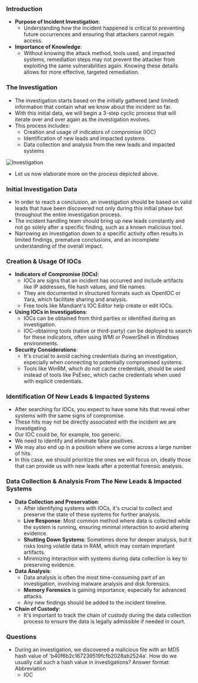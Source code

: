 ### Introduction
- **Purpose of Incident Investigation**:
    - Understanding how the incident happened is critical to preventing future occurrences and ensuring that attackers cannot regain access.
- **Importance of Knowledge**:
    - Without knowing the attack method, tools used, and impacted systems, remediation steps may not prevent the attacker from exploiting the same vulnerabilities again. Knowing these details allows for more effective, targeted remediation.



### The Investigation
- The investigation starts based on the initially gathered (and limited) information that contain what we know about the incident so far. 
- With this initial data, we will begin a 3-step cyclic process that will iterate over and over again as the investigation evolves. 
- This process includes:
	- Creation and usage of indicators of compromise (IOC)
	- Identification of new leads and impacted systems
	- Data collection and analysis from the new leads and impacted systems

![Investigation](https://academy.hackthebox.com/storage/modules/148/investigation_new.png)

- Let us now elaborate more on the process depicted above.



### Initial Investigation Data
- In order to reach a conclusion, an investigation should be based on valid leads that have been discovered not only during this initial phase but throughout the entire investigation process. 
- The incident handling team should bring up new leads constantly and not go solely after a specific finding, such as a known malicious tool. 
- Narrowing an investigation down to a specific activity often results in limited findings, premature conclusions, and an incomplete understanding of the overall impact.



### Creation & Usage Of IOCs
- **Indicators of Compromise (IOCs)**:
    - IOCs are signs that an incident has occurred and include artifacts like IP addresses, file hash values, and file names.
    - They are documented in structured formats such as OpenIOC or Yara, which facilitate sharing and analysis.
    - Free tools like Mandiant's IOC Editor help create or edit IOCs.
- **Using IOCs in Investigations**:
    - IOCs can be obtained from third parties or identified during an investigation.
    - IOC-obtaining tools (native or third-party) can be deployed to search for these indicators, often using WMI or PowerShell in Windows environments.
- **Security Considerations**:
    - It's crucial to avoid caching credentials during an investigation, especially when connecting to potentially compromised systems.
    - Tools like WinRM, which do not cache credentials, should be used instead of tools like PsExec, which cache credentials when used with explicit credentials.



### Identification Of New Leads & Impacted Systems
- After searching for IOCs, you expect to have some hits that reveal other systems with the same signs of compromise.
- These hits may not be directly associated with the incident we are investigating. 
- Our IOC could be, for example, too generic. 
- We need to identify and eliminate false positives. 
- We may also end up in a position where we come across a large number of hits. 
- In this case, we should prioritize the ones we will focus on, ideally those that can provide us with new leads after a potential forensic analysis.



### Data Collection & Analysis From The New Leads & Impacted Systems
- **Data Collection and Preservation**:
    - After identifying systems with IOCs, it's crucial to collect and preserve the state of these systems for further analysis.
    - **Live Response**: Most common method where data is collected while the system is running, ensuring minimal interaction to avoid altering evidence.
    - **Shutting Down Systems**: Sometimes done for deeper analysis, but it risks losing volatile data in RAM, which may contain important artifacts.
    - Minimizing interaction with systems during data collection is key to preserving evidence.
- **Data Analysis**:
    - Data analysis is often the most time-consuming part of an investigation, involving malware analysis and disk forensics.
    - **Memory Forensics** is gaining importance, especially for advanced attacks.
    - Any new findings should be added to the incident timeline.
- **Chain of Custody**:
    - It's important to track the chain of custody during the data collection process to ensure the data is legally admissible if needed in court.



### Questions
- During an investigation, we discovered a malicious file with an MD5 hash value of 'b40f6b2c167239519fcfb2028ab2524a'. How do we usually call such a hash value in investigations? Answer format: Abbreviation
	- IOC
